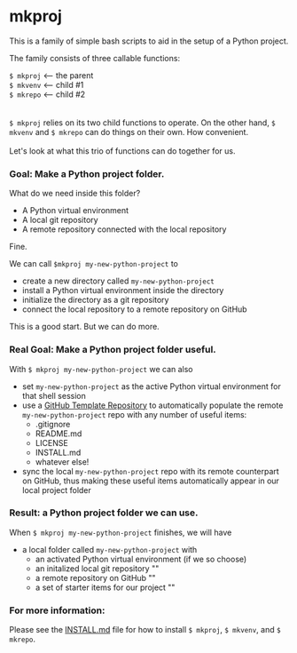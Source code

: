 # mkproj

This is a family of simple bash scripts to aid in the setup of a Python project.

The family consists of three callable functions:

`$ mkproj`  <-- the parent  
`$ mkvenv`  <-- child #1  
`$ mkrepo`  <-- child #2  
 <br>  
`$ mkproj` relies on its two child functions to operate. On the other hand, `$ mkvenv` and `$ mkrepo` can do things on their own. How convenient.
<br>  
Let's look at what this trio of functions can do together for us.
<br>  
### Goal: Make a Python project folder.  
What do we need inside this folder?  
- A Python virtual environment  
- A local git repository  
- A remote repository connected with the local repository 

Fine.

We can call `$mkproj my-new-python-project` to  
- create a new directory called `my-new-python-project`
- install a Python virtual environment inside the directory
- initialize the directory as a git repository
- connect the local repository to a remote repository on GitHub 
  
This is a good start. But we can do more.
### Real Goal: Make a Python project folder useful.


With `$ mkproj my-new-python-project` we can also
  
- set `my-new-python-project` as the active Python virtual environment for that shell session
- use a [GitHub Template Repository](https://docs.github.com/en/free-pro-team@latest/github/creating-cloning-and-archiving-repositories/creating-a-template-repository) to automatically populate the remote `my-new-python-project` repo with any number of useful items:  
   - .gitignore  
   - README.md  
   - LICENSE  
   - INSTALL.md
   - whatever else!
- sync the local `my-new-python-project` repo with its remote counterpart on GitHub, thus making these useful items automatically appear in our local project folder

### Result: a Python project folder we can use.
When `$ mkproj my-new-python-project` finishes, we will have  
- a local folder called `my-new-python-project` with
   - an activated Python virtual environment (if we so choose)
   - an initalized local git repository ""
   - a remote repository on GitHub ""
   - a set of starter items for our project ""  
   
### For more information:  
Please see the [INSTALL.md](https://github.com/PaulHBartley/mkproj/blob/main/INSTALL.md) file for how to install `$ mkproj`, `$ mkvenv`, and `$ mkrepo`.



